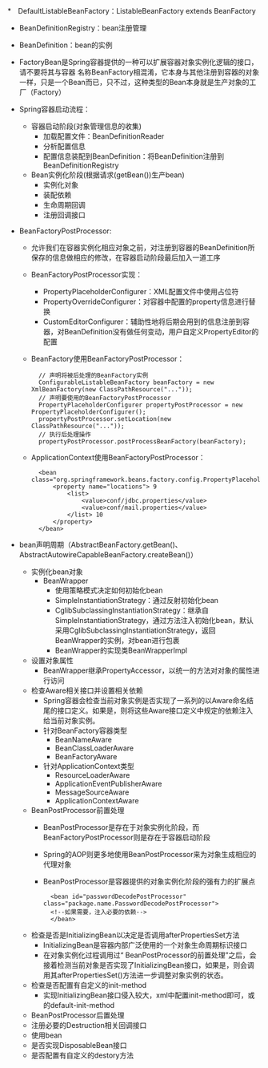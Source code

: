*　DefaultListableBeanFactory：ListableBeanFactory extends BeanFactory 
* BeanDefinitionRegistry：bean注册管理
* BeanDefinition：bean的实例

* FactoryBean是Spring容器提供的一种可以扩展容器对象实例化逻辑的接口，请不要将其与容器
名称BeanFactory相混淆，它本身与其他注册到容器的对象一样，只是一个Bean而已，只不过，这种类型的Bean本身就是生产对象的工厂（Factory）

* Spring容器启动流程：
	* 容器启动阶段(对象管理信息的收集)
		* 加载配置文件：BeanDefinitionReader
		* 分析配置信息
		* 配置信息装配到BeanDefinition：将BeanDefinition注册到BeanDefinitionRegistry
	* Bean实例化阶段(根据请求(getBean())生产bean)
		* 实例化对象
		* 装配依赖
		* 生命周期回调
		* 注册回调接口

* BeanFactoryPostProcessor:
	* 允许我们在容器实例化相应对象之前，对注册到容器的BeanDefinition所保存的信息做相应的修改，在容器启动阶段最后加入一道工序
	* BeanFactoryPostProcessor实现：
		* PropertyPlaceholderConfigurer：XML配置文件中使用占位符
		* PropertyOverrideConfigurer：对容器中配置的property信息进行替换
		* CustomEditorConfigurer：辅助性地将后期会用到的信息注册到容器，对BeanDefinition没有做任何变动，用户自定义PropertyEditor的配置
	* BeanFactory使用BeanFactoryPostProcessor：

			// 声明将被后处理的BeanFactory实例
			ConfigurableListableBeanFactory beanFactory = new XmlBeanFactory(new ClassPathResource("..."));
			// 声明要使用的BeanFactoryPostProcessor 
			PropertyPlaceholderConfigurer propertyPostProcessor = new PropertyPlaceholderConfigurer();
			propertyPostProcessor.setLocation(new ClassPathResource("..."));
			// 执行后处理操作
			propertyPostProcessor.postProcessBeanFactory(beanFactory); 

	* ApplicationContext使用BeanFactoryPostProcessor：

			<bean class="org.springframework.beans.factory.config.PropertyPlaceholderConfigurer">
				<property name="locations"> 9
					<list>
						<value>conf/jdbc.properties</value>
						<value>conf/mail.properties</value>
					</list> 10
				</property>
			</bean>
	
* bean声明周期（AbstractBeanFactory.getBean()、AbstractAutowireCapableBeanFactory.createBean()）
	* 实例化bean对象
		* BeanWrapper
			* 使用策略模式决定如何初始化bean
			* SimpleInstantiationStrategy：通过反射初始化bean
			* CglibSubclassingInstantiationStrategy：继承自SimpleInstantiationStrategy，通过方法注入初始化bean，默认采用CglibSubclassingInstantiationStrategy，返回BeanWrapper的实例，对bean进行包裹
			* BeanWrapper的实现类BeanWrapperImpl
	* 设置对象属性
		* BeanWrapper继承PropertyAccessor，以统一的方法对对象的属性进行访问
	* 检查Aware相关接口并设置相关依赖
		* Spring容器会检查当前对象实例是否实现了一系列的以Aware命名结尾的接口定义。如果是，则将这些Aware接口定义中规定的依赖注入给当前对象实例。
		* 针对BeanFactory容器类型
			* BeanNameAware
			* BeanClassLoaderAware
			* BeanFactoryAware
		* 针对ApplicationContext类型
			* ResourceLoaderAware
			* ApplicationEventPublisherAware
			* MessageSourceAware
			* ApplicationContextAware
	* BeanPostProcessor前置处理
		* BeanPostProcessor是存在于对象实例化阶段，而BeanFactoryPostProcessor则是存在于容器启动阶段
		* Spring的AOP则更多地使用BeanPostProcessor来为对象生成相应的代理对象
		* BeanPostProcessor是容器提供的对象实例化阶段的强有力的扩展点
			
				<bean id="passwordDecodePostProcessor" class="package.name.PasswordDecodePostProcessor">
				<!--如果需要，注入必要的依赖-->
				</bean>

	* 检查是否是InitializingBean以决定是否调用afterPropertiesSet方法
		* InitializingBean是容器内部广泛使用的一个对象生命周期标识接口
		* 在对象实例化过程调用过“ BeanPostProcessor的前置处理”之后，会接着检测当前对象是否实现了InitializingBean接口，如果是，则会调用其afterPropertiesSet()方法进一步调整对象实例的状态。
	* 检查是否配置有自定义的init-method
		* 实现InitializingBean接口侵入较大，xml中配置<bean>init-method即可，或<beans>的default-init-method
	* BeanPostProcessor后置处理
	* 注册必要的Destruction相关回调接口
	* 使用bean
	* 是否实现DisposableBean接口
	* 是否配置有自定义的destory方法

